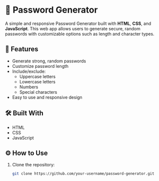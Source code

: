 # 🔐 Password Generator

A simple and responsive Password Generator built with **HTML**, **CSS**, and **JavaScript**. This web app allows users to generate secure, random passwords with customizable options such as length and character types.

## 🚀 Features

- Generate strong, random passwords
- Customize password length
- Include/exclude:
  - Uppercase letters
  - Lowercase letters
  - Numbers
  - Special characters
- Easy to use and responsive design

## 🛠️ Built With

- HTML
- CSS
- JavaScript


## ⚙️ How to Use

1. Clone the repository:
   ```bash
   git clone https://github.com/your-username/password-generator.git


